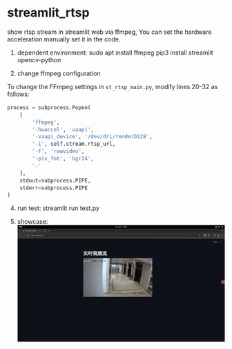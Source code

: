 # streamlit_rtsp
show rtsp stream in streamlit web via ffmpeg, You can set the hardware acceleration manually set it in the code.

1. dependent environment:
sudo apt install ffmpeg
pip3 install streamlit opencv-python

2. change ffmpeg configuration

To change the FFmpeg settings in `st_rtsp_main.py`, modify lines 20-32 as follows:

```python
process = subprocess.Popen(
    [
        'ffmpeg',
        '-hwaccel', 'vaapi',
        '-vaapi_device', '/dev/dri/renderD128',
        '-i', self.stream.rtsp_url,
        '-f', 'rawvideo',
        '-pix_fmt', 'bgr24',
        '-'
    ],
    stdout=subprocess.PIPE,
    stderr=subprocess.PIPE
)
```


4. run test:
streamlit run test.py

5. showcase:
![image](https://github.com/ccl-private/streamlit_rtsp/blob/main/src/converted.gif)
